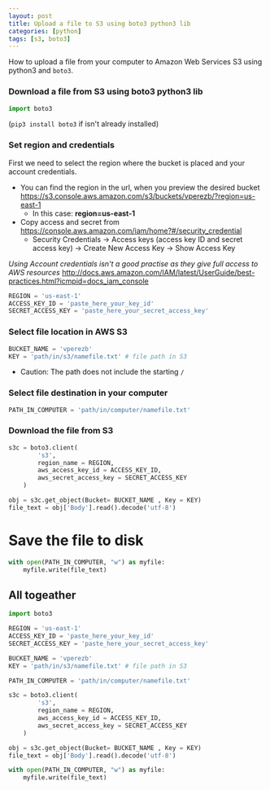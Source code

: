 ```yaml
---
layout: post
title: Upload a file to S3 using boto3 python3 lib
categories: [python]
tags: [s3, boto3]
---
```

How to upload a file from your computer to Amazon Web Services S3 using python3 and `boto3`.

### Download a file from S3 using boto3 python3 lib

```python
import boto3
```

(`pip3 install boto3` if isn't already installed)

### Set region and credentials

First we need to select the region where the bucket is placed and your account credentials.

* You can find the region in the url, when you preview the desired bucket https://s3.console.aws.amazon.com/s3/buckets/vperezb/?region=us-east-1 
    * In this case: **region=us-east-1**
* Copy access and secret from https://console.aws.amazon.com/iam/home?#/security_credential 
    * Security Credentials -> Access keys (access key ID and secret access key) -> Create New Access Key -> Show Access Key

_Using Account credentials isn't a good practise as they give full access to AWS resources_ http://docs.aws.amazon.com/IAM/latest/UserGuide/best-practices.html?icmpid=docs_iam_console 

```python
REGION = 'us-east-1'
ACCESS_KEY_ID = 'paste_here_your_key_id'
SECRET_ACCESS_KEY = 'paste_here_your_secret_access_key'
```

### Select file location in AWS S3

```python
BUCKET_NAME = 'vperezb'
KEY = 'path/in/s3/namefile.txt' # file path in S3 
```

* Caution: The path does not include the starting `/` 

### Select file destination in your computer


```python
PATH_IN_COMPUTER = 'path/in/computer/namefile.txt'
```

### Download the file from S3

```python
s3c = boto3.client(
        's3', 
        region_name = REGION,
        aws_access_key_id = ACCESS_KEY_ID,
        aws_secret_access_key = SECRET_ACCESS_KEY
    )

obj = s3c.get_object(Bucket= BUCKET_NAME , Key = KEY)
file_text = obj['Body'].read().decode('utf-8')
```
# Save the file to disk

```python
with open(PATH_IN_COMPUTER, "w") as myfile:
    myfile.write(file_text)
```

## All togeather

```python
import boto3

REGION = 'us-east-1'
ACCESS_KEY_ID = 'paste_here_your_key_id'
SECRET_ACCESS_KEY = 'paste_here_your_secret_access_key'

BUCKET_NAME = 'vperezb'
KEY = 'path/in/s3/namefile.txt' # file path in S3 

PATH_IN_COMPUTER = 'path/in/computer/namefile.txt'

s3c = boto3.client(
        's3', 
        region_name = REGION,
        aws_access_key_id = ACCESS_KEY_ID,
        aws_secret_access_key = SECRET_ACCESS_KEY
    )

obj = s3c.get_object(Bucket= BUCKET_NAME , Key = KEY)
file_text = obj['Body'].read().decode('utf-8')

with open(PATH_IN_COMPUTER, "w") as myfile:
    myfile.write(file_text)
```